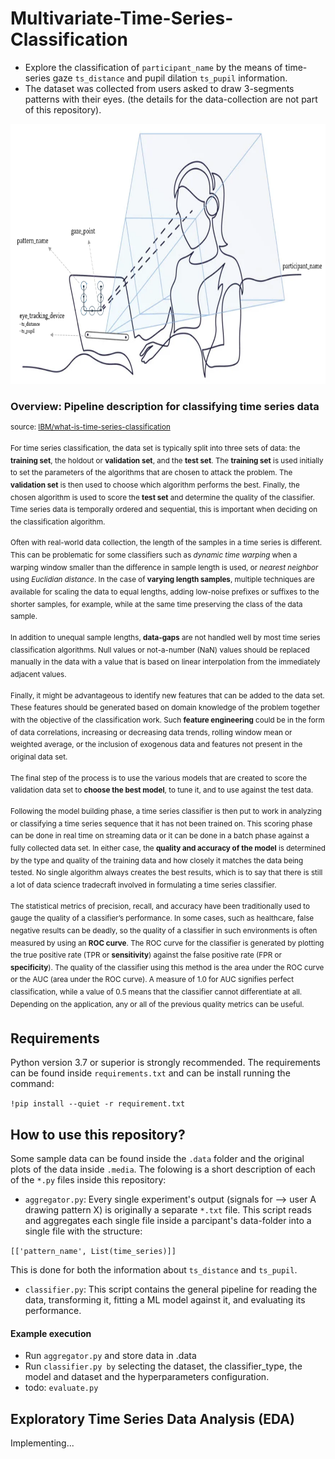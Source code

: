 # Multivariate-Time-Series-Classification 
- Explore the classification of `participant_name` by the means of time-series gaze `ts_distance` and pupil dilation `ts_pupil` information.
- The dataset was collected from users asked to draw 3-segments patterns with their eyes. (the details for the data-collection are not part of this repository).

<p align="center">
  <img width="740" height="416" src=".media/experimental_setup.png">
</p>

### Overview: Pipeline description for classifying time series data
<sup>source: [IBM/what-is-time-series-classification](https://developer.ibm.com/learningpaths/get-started-time-series-classification-api/what-is-time-series-classification/)
  
<sup>For time series classification, the data set is typically split into three sets of data: the **training set**, the holdout or **validation set**, and the **test set**. The **training set** is used initially to set the parameters of the algorithms that are chosen to attack the problem. The **validation set** is then used to choose which algorithm performs the best. Finally, the chosen algorithm is used to score the **test set** and determine the quality of the classifier. Time series data is temporally ordered and sequential, this is important when deciding on the classification algorithm.
  
<sup>Often with real-world data collection, the length of the samples in a time series is different. This can be problematic for some classifiers such as *dynamic time warping* when a warping window smaller than the difference in sample length is used, or *nearest neighbor* using *Euclidian distance*. In the case of **varying length samples**, multiple techniques are available for scaling the data to equal lengths, adding low-noise prefixes or suffixes to the shorter samples, for example, while at the same time preserving the class of the data sample.</font>

<sup>In addition to unequal sample lengths, **data-gaps** are not handled well by most time series classification algorithms. Null values or not-a-number (NaN) values should be replaced manually in the data with a value that is based on linear interpolation from the immediately adjacent values.

<sup>Finally, it might be advantageous to identify new features that can be added to the data set. These features should be generated based on domain knowledge of the problem together with the objective of the classification work. Such **feature engineering** could be in the form of data correlations, increasing or decreasing data trends, rolling window mean or weighted average, or the inclusion of exogenous data and features not present in the original data set.

<sup>The final step of the process is to use the various models that are created to score the validation data set to **choose the best model**, to tune it, and to use against the test data.

<sup>Following the model building phase, a time series classifier is then put to work in analyzing or classifying a time series sequence that it has not been trained on. This scoring phase can be done in real time on streaming data or it can be done in a batch phase against a fully collected data set. In either case, the **quality and accuracy of the model** is determined by the type and quality of the training data and how closely it matches the data being tested. No single algorithm always creates the best results, which is to say that there is still a lot of data science tradecraft involved in formulating a time series classifier.

<sup>The statistical metrics of precision, recall, and accuracy have been traditionally used to gauge the quality of a classifier’s performance. In some cases, such as healthcare, false negative results can be deadly, so the quality of a classifier in such environments is often measured by using an **ROC curve**. The ROC curve for the classifier is generated by plotting the true positive rate (TPR or **sensitivity**) against the false positive rate (FPR or **specificity**). The quality of the classifier using this method is the area under the ROC curve or the AUC (area under the ROC curve). A measure of 1.0 for AUC signifies perfect classification, while a value of 0.5 means that the classifier cannot differentiate at all. Depending on the application, any or all of the previous quality metrics can be useful.</sup></sup></sup></sup></sup></sup></sup>

## Requirements
Python version 3.7 or superior is strongly recommended. The requirements can be found inside `requirements.txt` and can be install running the command:

```!pip install --quiet -r requirement.txt```

## How to use this repository?
Some sample data can be found inside the `.data` folder and the original plots of the data inside `.media`. The folowing is a short description of each of the `*.py` files inside this repository:

- `aggregator.py`: Every single experiment's output (signals for --> user A drawing pattern X) is originally a separate `*.txt` file.  This script reads and aggregates each single file inside a parcipant's data-folder into a single file with the structure:

```[['pattern_name', List(time_series)]]```

This is done for both the information about `ts_distance` and `ts_pupil`.

- `classifier.py`: This script contains the general pipeline for reading the data, transforming it, fitting a ML model against it, and evaluating its performance.

#### Example execution
- Run `aggregator.py` and store data in .data
- Run `classifier.py by` selecting the dataset, the classifier_type, the model and dataset and the hyperparameters configuration.
- todo: `evaluate.py`

## Exploratory Time Series Data Analysis (EDA)
Implementing...


